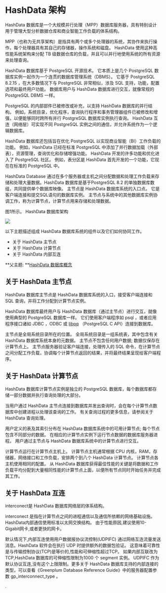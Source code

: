# HashData 架构

HashData 数据库是一个大规模并行处理（MPP）数据库服务器，具有特别设计用于管理大型分析数据仓库和商业智能工作负载的体系结构。

MPP（也称为无共享架构）是指具有两个或多个处理器的系统，其协作来执行操作，每个处理器具有其自己的存储器，操作系统和磁盘。 HashData 使用这种高性能系统架构来分配 TB 级数据仓库的负载，并且可以并行地使用系统的所有资源来处理查询。

HashData 数据库基于 PostgreSQL 开源技术。 它本质上是几个 PostgreSQL 数据库实例一起作为一个连贯的数据库管理系统（DBMS）。 它基于 PostgreSQL 8.2.15 ，在大多数情况下与 PostgreSQL 非常相似，涉及 SQL 支持，功能，配置选项和最终用户功能。 数据库用户与 HashData 数据库进行交互，就像常规的 PostgreSQL DBMS 一样。

PostgreSQL 的内部部件已被修改或补充，以支持 HashData 数据库的并行结构。 例如，系统目录，优化程序，查询执行程序和事务管理器组件已被修改和增强，以便能够同时跨所有并行 PostgreSQL 数据库实例执行查询。 HashData 互连（网络层）可实现不同 PostgreSQL 实例之间的通信，并允许系统作为一个逻辑数据库。

HashData 数据库还包括旨在优化 PostgreSQL 以实现商业智能（BI）工作负载的功能。 例如，HashData 已经在标准 PostgreSQL 中添加了并行数据加载（外部表），资源管理，查询优化和存储增强功能。 HashData 开发的许多功能和优化进入了 PostgreSQL 社区。 例如，表分区是 HashData 首先开发的一个功能，它现在在标准的 PostgreSQL 中。

HashData Database 通过在多个服务器或主机之间分配数据和处理工作负载来存储和处理大量数据。HashData 数据库是基于PostgreSQL 8.2 的单独数据库数组，共同提供单个数据库映像。 主节点是 HashData 数据库系统的入口点。 它是客户端连接和提交SQL语句的数据库实例。 主节点与系统中的其他数据库实例协调工作，称为计算节点，计算节点用来存储和处理数据。

图1所示。 HashData 数据库架构

![](http://greenplum.org/docs/admin_guide/graphics/highlevel_arch.jpg)

以下主题描述组成 HashData 数据库系统的组件以及它们如何协同工作。

* 关于 HashData 主节点
* 关于 HashData 计算节点
* 关于 HashData 内部互连

**父主题: **[HashData 数据库概念](/hashdata-shu-ju-ku-gai-nian.md)

## 关于 HashData 主节点

HashData 数据库主节点是 HashData 数据库系统的入口，接受客户端连接和 SQL 查询，并将工作分配到计算节点实例。

HashData 数据库最终用户与 HashData 数据库（通过主节点）进行交互，就像使用典型的 PostgreSQL 数据库一样。 它们使用客户端程序如 psql ，或者应用程序接口诸如 JDBC ，ODBC 或 [libpq](https://www.postgresql.org/docs/8.2/static/libpq.html) （PostgreSQL C API）连接到数据库。

主节点是全局系统目录所在的位置。 全局系统目录是一组系统表，其中包含有关 HashData 数据库系统本身的元数据。 主节点不包含任何用户数据; 数据仅保存在计算节点上。 主节点服务器验证客户端连接，处理传入的 SQL 命令，在计算节点之间分配工作负载，协调每个计算节点返回的结果，并将最终结果呈现给客户端程序。

## 关于 HashData 计算节点

HashData 数据库计算节点实例是独立的 PostgreSQL 数据库，每个数据库都存储一部分数据并执行查询处理的大部分。

当用户通过 HashData 主节点连接到数据库并发出查询时，会在每个计算节点数据库中创建进程以处理该查询的工作。 有关查询过程的更多信息，请参阅关于 HashData 查询处理。

用户定义的表及其索引分布在 HashData 数据库系统中的可用计算节点; 每个节点包含不同部分的数据。 在相应的计算节点实例下运行节点数据的数据库服务器进程。 用户通过主节点与 HashData 数据库系统中的计算节点进行交互。

计算节点运行在计算节点主机上。 计算节点主机通常根据 CPU 内核，RAM，存储器，网络接口和工作负载，安排两个到八个 HashData 计算节点。 计算节点各主机使用相同的配置。 从 HashData 数据库获得最佳性能的关键是将数据和工作负载平均分配到大量相同性能的计算节点上面，以便所有节点同时开始任务并完成其工作。

## 关于 HashData 互连

interconect是 HashData 数据库网络层的体系结构。

interconect 是指在计算节点之间的进程通信以及通信所依赖的网络基础设施。 HashData内部通信使用标准以太网交换结构。 由于性能原因,建议使用10-Gigabit网卡,或者更快的网卡。

默认情况下,内部互连使用用户数据报协议流控制\(UDPIFC\) 通过网络互连流量发送消息。HashData 软件会在执行 UDP 时提供额外的数据包验证。 这意味着可靠性是与传输控制协议\(TCP\)是等价的,性能和可伸缩性超过TCP。 如果内部互联改为TCP,HashData 数据库的可伸缩性限制为1000 个 segment 实例。 UDPIFC 作为默认协议互连,没有这个上限限制。更多关于 HashData 数据库支持的内部连接的类型，可以查看《Greenplum Database Reference Guide》中的服务器配置参数 gp\_interconnect\_type 。

.

